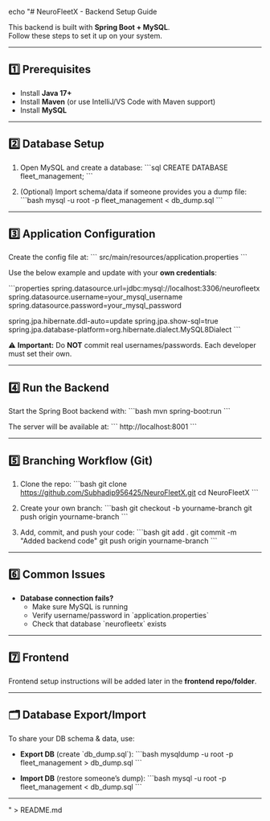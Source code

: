 echo "# NeuroFleetX - Backend Setup Guide

This backend is built with **Spring Boot + MySQL**.  
Follow these steps to set it up on your system.

---

## 1️⃣ Prerequisites
- Install **Java 17+**  
- Install **Maven** (or use IntelliJ/VS Code with Maven support)  
- Install **MySQL**  

---

## 2️⃣ Database Setup
1. Open MySQL and create a database:
   \`\`\`sql
   CREATE DATABASE fleet_management;
   \`\`\`

2. (Optional) Import schema/data if someone provides you a dump file:
   \`\`\`bash
   mysql -u root -p fleet_management < db_dump.sql
   \`\`\`

---

## 3️⃣ Application Configuration

Create the config file at:
\`\`\`
src/main/resources/application.properties
\`\`\`

Use the below example and update with your **own credentials**:  

\`\`\`properties
spring.datasource.url=jdbc:mysql://localhost:3306/neurofleetx
spring.datasource.username=your_mysql_username
spring.datasource.password=your_mysql_password

spring.jpa.hibernate.ddl-auto=update
spring.jpa.show-sql=true
spring.jpa.database-platform=org.hibernate.dialect.MySQL8Dialect
\`\`\`

⚠️ **Important:** Do **NOT** commit real usernames/passwords. Each developer must set their own.

---

## 4️⃣ Run the Backend

Start the Spring Boot backend with:
\`\`\`bash
mvn spring-boot:run
\`\`\`

The server will be available at:
\`\`\`
http://localhost:8001
\`\`\`

---

## 5️⃣ Branching Workflow (Git)

1. Clone the repo:
   \`\`\`bash
   git clone https://github.com/Subhadip956425/NeuroFleetX.git
   cd NeuroFleetX
   \`\`\`

2. Create your own branch:
   \`\`\`bash
   git checkout -b yourname-branch
   git push origin yourname-branch
   \`\`\`

3. Add, commit, and push your code:
   \`\`\`bash
   git add .
   git commit -m \"Added backend code\"
   git push origin yourname-branch
   \`\`\`

---

## 6️⃣ Common Issues

- **Database connection fails?**
  - Make sure MySQL is running  
  - Verify username/password in \`application.properties\`  
  - Check that database \`neurofleetx\` exists  

---

## 7️⃣ Frontend

Frontend setup instructions will be added later in the **frontend repo/folder**.

---

## 🗂 Database Export/Import

To share your DB schema & data, use:

- **Export DB** (create \`db_dump.sql\`):
  \`\`\`bash
  mysqldump -u root -p fleet_management > db_dump.sql
  \`\`\`

- **Import DB** (restore someone’s dump):
  \`\`\`bash
  mysql -u root -p fleet_management < db_dump.sql
  \`\`\`

---
" > README.md
